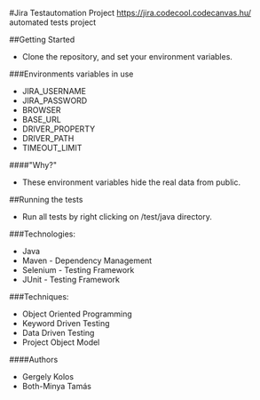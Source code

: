 #Jira Testautomation Project
https://jira.codecool.codecanvas.hu/ automated tests project

##Getting Started
- Clone the repository, and set your environment variables.

###Environments variables in use 
- JIRA_USERNAME
- JIRA_PASSWORD
- BROWSER
- BASE_URL
- DRIVER_PROPERTY
- DRIVER_PATH
- TIMEOUT_LIMIT

####"Why?"
- These environment variables hide the real data from public.

##Running the tests
- Run all tests by right clicking on /test/java directory.


###Technologies:
- Java
- Maven - Dependency Management
- Selenium - Testing Framework
- JUnit - Testing Framework

###Techniques:
- Object Oriented Programming
- Keyword Driven Testing
- Data Driven Testing
- Project Object Model

####Authors
- Gergely Kolos 
- Both-Minya Tamás
